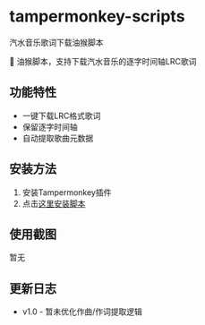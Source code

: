 # tampermonkey-scripts
汽水音乐歌词下载油猴脚本

🚀 油猴脚本，支持下载汽水音乐的逐字时间轴LRC歌词

## 功能特性
- 一键下载LRC格式歌词
- 保留逐字时间轴
- 自动提取歌曲元数据

## 安装方法
1. 安装Tampermonkey插件
2. 点击[这里安装脚本](https://greasyfork.org/zh-CN/scripts/537855-%E6%B1%BD%E6%B0%B4%E9%9F%B3%E4%B9%90%E6%AD%8C%E8%AF%8D%E4%B8%8B%E8%BD%BD)

## 使用截图
暂无

## 更新日志
- v1.0 - 暂未优化作曲/作词提取逻辑
